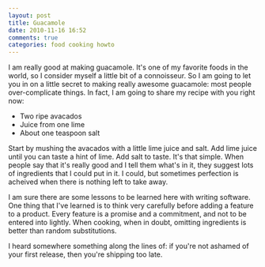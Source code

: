 ```yaml
---
layout: post
title: Guacamole
date: 2010-11-16 16:52
comments: true
categories: food cooking howto
---
```

I am really good at making guacamole. It's one of my favorite foods in the world, so I consider myself a little bit of a connoisseur.
So I am going to let you in on a little secret to making really awesome guacamole: most people over-complicate things. In fact, I am
going to share my recipe with you right now:

* Two ripe avacados
* Juice from one lime
* About one teaspoon salt

Start by mushing the avacados with a little lime juice and salt. Add lime juice until you can taste a hint of lime. Add salt
to taste. It's that simple. When people say that it's really good and I tell them what's in it, they suggest lots of ingredients that I
could put in it. I could, but sometimes perfection is acheived when there is nothing left to take away.

I am sure there are some lessons to be learned here with writing software. One thing that I've learned is to think very carefully
before adding a feature to a product. Every feature is a promise and a commitment, and not to be entered into lightly. When cooking,
when in doubt, omitting ingredients is better than random substitutions.

I heard somewhere something along the lines of: if you're not ashamed of your first release, then you're shipping too late.
